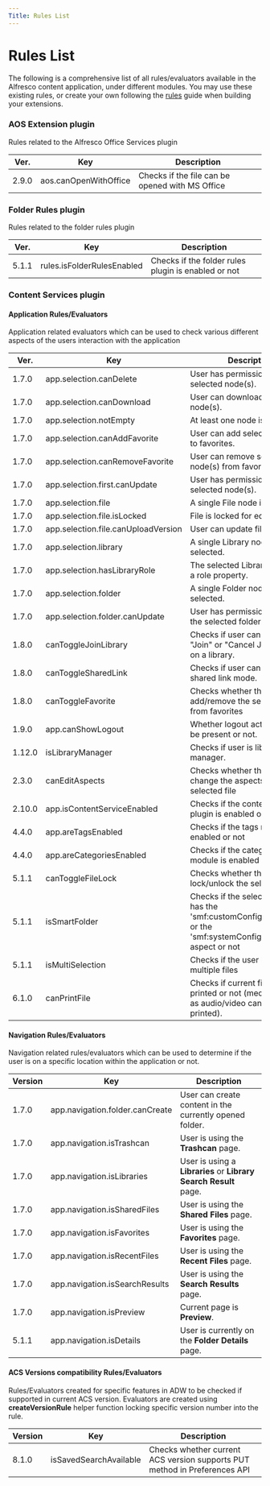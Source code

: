 ```yaml
---
Title: Rules List
---
```


# Rules List

The following is a comprehensive list of all rules/evaluators available in the Alfresco content application,
under different modules. You may use these existing rules, or create your own following the
[rules](./rules.md) guide when building your extensions.

### AOS Extension plugin

Rules related to the Alfresco Office Services plugin

| Ver.  | Key                   | Description                                     |
|-------|-----------------------|-------------------------------------------------|
| 2.9.0 | aos.canOpenWithOffice | Checks if the file can be opened with MS Office |

### Folder Rules plugin

Rules related to the folder rules plugin

| Ver.  | Key                        | Description                                         |
|-------|----------------------------|-----------------------------------------------------|
| 5.1.1 | rules.isFolderRulesEnabled | Checks if the folder rules plugin is enabled or not |

### Content Services plugin

#### Application Rules/Evaluators

Application related evaluators which can be used to check various different aspects of the users interaction with the application

| Ver.   | Key                                 | Description                                                                                                            |
|--------|-------------------------------------|------------------------------------------------------------------------------------------------------------------------|
| 1.7.0  | app.selection.canDelete             | User has permission to delete selected node(s).                                                                        |
| 1.7.0  | app.selection.canDownload           | User can download selected node(s).                                                                                    |
| 1.7.0  | app.selection.notEmpty              | At least one node is selected.                                                                                         |
| 1.7.0  | app.selection.canAddFavorite        | User can add selected node(s) to favorites.                                                                            |
| 1.7.0  | app.selection.canRemoveFavorite     | User can remove selected node(s) from favorites.                                                                       |
| 1.7.0  | app.selection.first.canUpdate       | User has permission to update selected node(s).                                                                        |
| 1.7.0  | app.selection.file                  | A single File node is selected.                                                                                        |
| 1.7.0  | app.selection.file.isLocked         | File is locked for editing.                                                                                            |
| 1.7.0  | app.selection.file.canUploadVersion | User can update file version.                                                                                          |
| 1.7.0  | app.selection.library               | A single Library node is selected.                                                                                     |
| 1.7.0  | app.selection.hasLibraryRole        | The selected Library node has a role property.                                                                         |
| 1.7.0  | app.selection.folder                | A single Folder node is selected.                                                                                      |
| 1.7.0  | app.selection.folder.canUpdate      | User has permissions to update the selected folder.                                                                    |
| 1.8.0  | canToggleJoinLibrary                | Checks if user can perform "Join" or "Cancel Join Request" on a library.                                               |
| 1.8.0  | canToggleSharedLink                 | Checks if user can toggle shared link mode.                                                                            |
| 1.8.0  | canToggleFavorite                   | Checks whether the user can add/remove the selected file from favorites                                                |
| 1.9.0  | app.canShowLogout                   | Whether logout action should be present or not.                                                                        |
| 1.12.0 | isLibraryManager                    | Checks if user is library manager.                                                                                     |
| 2.3.0  | canEditAspects                      | Checks whether the user can change the aspects of the selected file                                                    |
| 2.10.0 | app.isContentServiceEnabled         | Checks if the content services plugin is enabled or not                                                                |
| 4.4.0  | app.areTagsEnabled                  | Checks if the tags module is enabled or not                                                                            |
| 4.4.0  | app.areCategoriesEnabled            | Checks if the categories module is enabled or not                                                                      |
| 5.1.1  | canToggleFileLock                   | Checks whether the user can lock/unlock the selected file                                                              |
| 5.1.1  | isSmartFolder                       | Checks if the selected folder has the 'smf:customConfigSmartFolder' or the 'smf:systemConfigSmartFolder' aspect or not |
| 5.1.1  | isMultiSelection                    | Checks if the user has selected multiple files                                                                         |
| 6.1.0  | canPrintFile                        | Checks if current file can be printed or not (media files such as audio/video cannot be printed).                      |  

#### Navigation Rules/Evaluators

Navigation related rules/evaluators which can be used to determine if the user is on a specific location within the application
or not.

| Version | Key                             | Description                                                      |
|---------|---------------------------------|------------------------------------------------------------------|
| 1.7.0   | app.navigation.folder.canCreate | User can create content in the currently opened folder.          |
| 1.7.0   | app.navigation.isTrashcan       | User is using the **Trashcan** page.                             |
| 1.7.0   | app.navigation.isLibraries      | User is using a **Libraries** or **Library Search Result** page. |
| 1.7.0   | app.navigation.isSharedFiles    | User is using the **Shared Files** page.                         |
| 1.7.0   | app.navigation.isFavorites      | User is using the **Favorites** page.                            |
| 1.7.0   | app.navigation.isRecentFiles    | User is using the **Recent Files** page.                         |
| 1.7.0   | app.navigation.isSearchResults  | User is using the **Search Results** page.                       |
| 1.7.0   | app.navigation.isPreview        | Current page is **Preview**.                                     |
| 5.1.1   | app.navigation.isDetails        | User is currently on the **Folder Details** page.                |

#### ACS Versions compatibility Rules/Evaluators

Rules/Evaluators created for specific features in ADW to be checked if supported in current ACS version. Evaluators are created using  **createVersionRule** helper function locking specific version number into the rule.

| Version | Key                             | Description                                                               |
|---------|---------------------------------|---------------------------------------------------------------------------|
| 8.1.0   | isSavedSearchAvailable          | Checks whether current ACS version supports PUT method in Preferences API |
